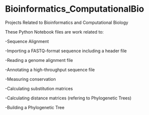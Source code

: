 # Bioinformatics_ComputationalBio
Projects Related to Bioinformatics and Computational Biology


These Python Notebook files are work related to:

-Sequence Alignment

-Importing a FASTQ-format sequence including a header file

-Reading a genome alignment file

-Annotating a high-throughput sequence file

-Measuring conservation 

-Calculating substitution matrices

-Calculating distance matrices (refering to Phylogenetic Trees)

-Building a Phylogenetic Tree
